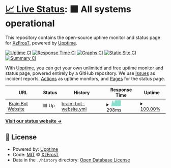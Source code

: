 # [📈 Live Status](https://XzFrosT.github.io/uptime-XzF): <!--live status--> **🟩 All systems operational**

This repository contains the open-source uptime monitor and status page for [XzFrosT](https://youtube.com/XzFrosT), powered by [Upptime](https://github.com/upptime/upptime).

[![Uptime CI](https://github.com/XzFrosT/uptime-XzF/workflows/Uptime%20CI/badge.svg)](https://github.com/upptime/upptime/actions?query=workflow%3A%22Uptime+CI%22)
[![Response Time CI](https://github.com/XzFrosT/uptime-XzF/workflows/Response%20Time%20CI/badge.svg)](https://github.com/upptime/upptime/actions?query=workflow%3A%22Response+Time+CI%22)
[![Graphs CI](https://github.com/XzFrosT/uptime-XzF/workflows/Graphs%20CI/badge.svg)](https://github.com/upptime/upptime/actions?query=workflow%3A%22Graphs+CI%22)
[![Static Site CI](https://github.com/XzFrosT/uptime-XzF/workflows/Static%20Site%20CI/badge.svg)](https://github.com/upptime/upptime/actions?query=workflow%3A%22Static+Site+CI%22)
[![Summary CI](https://github.com/XzFrosT/uptime-XzF/workflows/Summary%20CI/badge.svg)](https://github.com/upptime/upptime/actions?query=workflow%3A%22Summary+CI%22)

With [Upptime](https://upptime.js.org), you can get your own unlimited and free uptime monitor and status page, powered entirely by a GitHub repository. We use [Issues](https://github.com/XzFrosT/uptime-XzF/issues) as incident reports, [Actions](https://github.com/XzFrosT/uptime-XzF/actions) as uptime monitors, and [Pages](https://XzFrosT.github.io/uptime-XzF) for the status page.

<!--start: status pages-->
<!-- This summary is generated by Upptime (https://github.com/upptime/upptime) -->
<!-- Do not edit this manually, your changes will be overwritten -->
<!-- prettier-ignore -->
| URL | Status | History | Response Time | Uptime |
| --- | ------ | ------- | ------------- | ------ |
| <img alt="" src="https://i.imgur.com/jIqqUie.png" height="13"> [Brain Bot Website](https://brainbot-xyz.glitch.me) | 🟩 Up | [brain-bot-website.yml](https://github.com/XzFrosT/uptimer/commits/HEAD/history/brain-bot-website.yml) | <details><summary><img alt="Response time graph" src="./graphs/brain-bot-website/response-time-week.png" height="20"> 298ms</summary><br><a href="https://XzFrosT.github.io/uptime-XzF/history/brain-bot-website"><img alt="Response time 315" src="https://img.shields.io/endpoint?url=https%3A%2F%2Fraw.githubusercontent.com%2FXzFrosT%2Fuptimer%2FHEAD%2Fapi%2Fbrain-bot-website%2Fresponse-time.json"></a><br><a href="https://XzFrosT.github.io/uptime-XzF/history/brain-bot-website"><img alt="24-hour response time 276" src="https://img.shields.io/endpoint?url=https%3A%2F%2Fraw.githubusercontent.com%2FXzFrosT%2Fuptimer%2FHEAD%2Fapi%2Fbrain-bot-website%2Fresponse-time-day.json"></a><br><a href="https://XzFrosT.github.io/uptime-XzF/history/brain-bot-website"><img alt="7-day response time 298" src="https://img.shields.io/endpoint?url=https%3A%2F%2Fraw.githubusercontent.com%2FXzFrosT%2Fuptimer%2FHEAD%2Fapi%2Fbrain-bot-website%2Fresponse-time-week.json"></a><br><a href="https://XzFrosT.github.io/uptime-XzF/history/brain-bot-website"><img alt="30-day response time 297" src="https://img.shields.io/endpoint?url=https%3A%2F%2Fraw.githubusercontent.com%2FXzFrosT%2Fuptimer%2FHEAD%2Fapi%2Fbrain-bot-website%2Fresponse-time-month.json"></a><br><a href="https://XzFrosT.github.io/uptime-XzF/history/brain-bot-website"><img alt="1-year response time 315" src="https://img.shields.io/endpoint?url=https%3A%2F%2Fraw.githubusercontent.com%2FXzFrosT%2Fuptimer%2FHEAD%2Fapi%2Fbrain-bot-website%2Fresponse-time-year.json"></a></details> | <details><summary><a href="https://XzFrosT.github.io/uptime-XzF/history/brain-bot-website">100.00%</a></summary><a href="https://XzFrosT.github.io/uptime-XzF/history/brain-bot-website"><img alt="All-time uptime 100.00%" src="https://img.shields.io/endpoint?url=https%3A%2F%2Fraw.githubusercontent.com%2FXzFrosT%2Fuptimer%2FHEAD%2Fapi%2Fbrain-bot-website%2Fuptime.json"></a><br><a href="https://XzFrosT.github.io/uptime-XzF/history/brain-bot-website"><img alt="24-hour uptime 100.00%" src="https://img.shields.io/endpoint?url=https%3A%2F%2Fraw.githubusercontent.com%2FXzFrosT%2Fuptimer%2FHEAD%2Fapi%2Fbrain-bot-website%2Fuptime-day.json"></a><br><a href="https://XzFrosT.github.io/uptime-XzF/history/brain-bot-website"><img alt="7-day uptime 100.00%" src="https://img.shields.io/endpoint?url=https%3A%2F%2Fraw.githubusercontent.com%2FXzFrosT%2Fuptimer%2FHEAD%2Fapi%2Fbrain-bot-website%2Fuptime-week.json"></a><br><a href="https://XzFrosT.github.io/uptime-XzF/history/brain-bot-website"><img alt="30-day uptime 100.00%" src="https://img.shields.io/endpoint?url=https%3A%2F%2Fraw.githubusercontent.com%2FXzFrosT%2Fuptimer%2FHEAD%2Fapi%2Fbrain-bot-website%2Fuptime-month.json"></a><br><a href="https://XzFrosT.github.io/uptime-XzF/history/brain-bot-website"><img alt="1-year uptime 100.00%" src="https://img.shields.io/endpoint?url=https%3A%2F%2Fraw.githubusercontent.com%2FXzFrosT%2Fuptimer%2FHEAD%2Fapi%2Fbrain-bot-website%2Fuptime-year.json"></a></details>

<!--end: status pages-->

[**Visit our status website →**](https://XzFrosT.github.io/uptime-XzF)

## 📄 License

- Powered by: [Upptime](https://github.com/upptime/upptime)
- Code: [MIT](./LICENSE) © [XzFrosT](https://youtube.com/XzFrosT)
- Data in the `./history` directory: [Open Database License](https://opendatacommons.org/licenses/odbl/1-0/)
